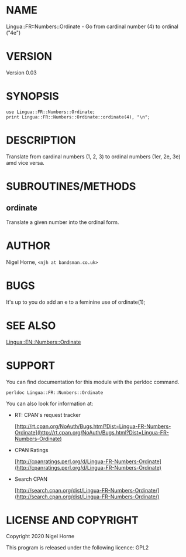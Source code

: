 # NAME

Lingua::FR::Numbers::Ordinate - Go from cardinal number (4) to ordinal ("4e")

# VERSION

Version 0.03

# SYNOPSIS

    use Lingua::FR::Numbers::Ordinate;
    print Lingua::FR::Numbers::Ordinate::ordinate(4), "\n";

# DESCRIPTION

Translate from cardinal numbers (1, 2, 3) to ordinal numbers (1er, 2e, 3e)
amd vice versa.

# SUBROUTINES/METHODS

## ordinate

Translate a given number into the ordinal form.

# AUTHOR

Nigel Horne, `<njh at bandsman.co.uk>`

# BUGS

It's up to you do add an e to a feminine use of ordinate(1);

# SEE ALSO

[Lingua::EN::Numbers::Ordinate](https://metacpan.org/pod/Lingua%3A%3AEN%3A%3ANumbers%3A%3AOrdinate)

# SUPPORT

You can find documentation for this module with the perldoc command.

    perldoc Lingua::FR::Numbers::Ordinate

You can also look for information at:

- RT: CPAN's request tracker

    [http://rt.cpan.org/NoAuth/Bugs.html?Dist=Lingua-FR-Numbers-Ordinate](http://rt.cpan.org/NoAuth/Bugs.html?Dist=Lingua-FR-Numbers-Ordinate)

- CPAN Ratings

    [http://cpanratings.perl.org/d/Lingua-FR-Numbers-Ordinate](http://cpanratings.perl.org/d/Lingua-FR-Numbers-Ordinate)

- Search CPAN

    [http://search.cpan.org/dist/Lingua-FR-Numbers-Ordinate/](http://search.cpan.org/dist/Lingua-FR-Numbers-Ordinate/)

# LICENSE AND COPYRIGHT

Copyright 2020 Nigel Horne

This program is released under the following licence: GPL2
